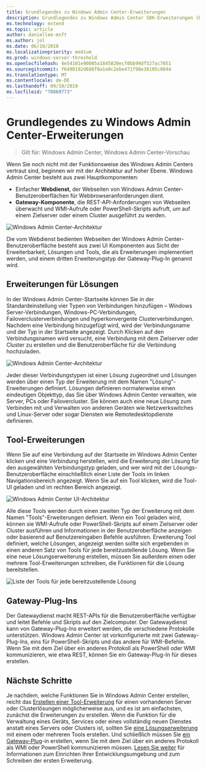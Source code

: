 ```yaml
---
title: Grundlegendes zu Windows Admin Center-Erweiterungen
description: Grundlegendes zu Windows Admin Center SDK-Erweiterungen (Projekt Honolulu)
ms.technology: extend
ms.topic: article
author: daniellee-msft
ms.author: jol
ms.date: 06/18/2018
ms.localizationpriority: medium
ms.prod: windows-server-threshold
ms.openlocfilehash: 4e54101e90005a1845820ecf0bb99df527ac7051
ms.sourcegitcommit: f6490192d686f0a1e0c2ebe471f98e30105c0844
ms.translationtype: MT
ms.contentlocale: de-DE
ms.lasthandoff: 09/10/2019
ms.locfileid: "70869773"
---
```

# <a name="understanding-windows-admin-center-extensions"></a>Grundlegendes zu Windows Admin Center-Erweiterungen

>Gilt für: Windows Admin Center, Windows Admin Center-Vorschau

Wenn Sie noch nicht mit der Funktionsweise des Windows Admin Centers vertraut sind, beginnen wir mit der Architektur auf hoher Ebene. Windows Admin Center besteht aus zwei Hauptkomponenten:

- Einfacher **Webdienst**, der Webseiten von Windows Admin Center-Benutzeroberflächen für Webbrowseranforderungen dient.
- **Gateway-Komponente**, die REST-API-Anforderungen von Webseiten überwacht und WMI-Aufrufe oder PowerShell-Skripts aufruft, um auf einem Zielserver oder einem Cluster ausgeführt zu werden.

![Windows Admin Center-Architektur](../media/understand-extensions/wac-architecture-500px.png)

Die vom Webdienst bedienten Webseiten der Windows Admin Center-Benutzeroberfläche besteht aus zwei UI Komponenten aus Sicht der Erweiterbarkeit, Lösungen und Tools, die als Erweiterungen implementiert werden, und einem dritten Erweiterungstyp der Gateway-Plug-In genannt wird.

## <a name="solution-extensions"></a>Erweiterungen für Lösungen

In der Windows Admin Center-Startseite können Sie in der Standardeinstellung vier Typen von Verbindungen hinzufügen – Windows Server-Verbindungen, Windows-PC-Verbindungen, Failoverclusterverbindungen und hyperkonvergente Clusterverbindungen. Nachdem eine Verbindung hinzugefügt wird, wird der Verbindungsname und der Typ in der Startseite angezeigt. Durch Klicken auf den Verbindungsnamen wird versucht, eine Verbindung mit dem Zielserver oder Cluster zu erstellen und die Benutzeroberfläche für die Verbindung hochzuladen.

![Windows Admin Center-Architektur](../media/understand-extensions/solutions-ui.png)

Jeder dieser Verbindungstypen ist einer Lösung zugeordnet und Lösungen werden über einen Typ der Erweiterung mit dem Namen "Lösung"-Erweiterungen definiert. Lösungen definieren normalerweise einen eindeutigen Objekttyp, das Sie über Windows Admin Center verwalten, wie Server, PCs oder Failovercluster. Sie können auch eine neue Lösung zum Verbinden mit und Verwalten von anderen Geräten wie Netzwerkswitches und Linux-Server oder sogar Diensten wie Remotedesktopdienste definieren.

## <a name="tool-extensions"></a>Tool-Erweiterungen

Wenn Sie auf eine Verbindung auf der Startseite im Windows Admin Center klicken und eine Verbindung herstellen, wird die Erweiterung der Lösung für den ausgewählten Verbindungstyp geladen, und wer wird mit der Lösungs-Benutzeroberfläche einschließlich einer Liste der Tools im linken Navigationsbereich angezeigt. Wenn Sie auf ein Tool klicken, wird die Tool-UI geladen und im rechten Bereich angezeigt.

![Windows Admin Center UI-Architektur](../media/understand-extensions/ui-architecture.png)

Alle diese Tools werden durch einen zweiten Typ der Erweiterung mit dem Namen "Tools"-Erweiterungen definiert. Wenn ein Tool geladen wird, können sie WMI-Aufrufe oder PowerShell-Skripts auf einem Zielserver oder Cluster ausführen und Informationen in der Benutzeroberfläche anzeigen oder basierend auf Benutzereingaben Befehle ausführen. Erweiterung Tool definiert, welche Lösungen, angezeigt werden sollte sich ergebenden in einen anderen Satz von Tools für jede bereitzustellende Lösung. Wenn Sie eine neue Lösungserweiterung erstellen, müssen Sie außerdem einen oder mehrere Tool-Erweiterungen schreiben, die Funktionen für die Lösung bereitstellen.

![Liste der Tools für jede bereitzustellende Lösung](../media/understand-extensions/tools-for-solutions.png)

## <a name="gateway-plugins"></a>Gateway-Plug-Ins

Der Gatewaydienst macht REST-APIs für die Benutzeroberfläche verfügbar und leitet Befehle und Skripts auf den Zielcomputer. Der Gatewaydienst kann von Gateway-Plug-Ins erweitert werden, die verschiedene Protokolle unterstützen. Windows Admin Center ist vorkonfigurierte mit zwei Gateway-Plug-Ins, eins für PowerShell-Skripts und das andere für WMI-Befehle. Wenn Sie mit dem Ziel über ein anderes Protokoll als PowerShell oder WMI kommunizieren, wie etwa REST, können Sie ein Gateway-Plug-In für dieses erstellen.

## <a name="next-steps"></a>Nächste Schritte

Je nachdem, welche Funktionen Sie in Windows Admin Center erstellen, reicht das [Erstellen einer Tool-Erweiterung](develop-tool.md) für einen vorhandenen Server oder Clusterlösungen möglicherweise aus, und es ist am einfachsten, zunächst die Erweiterungen zu erstellen. Wenn die Funktion für die Verwaltung eines Geräts, Services oder eines vollständig neuen Dienstes anstatt eines Servers oder Clusters ist, sollten Sie [eine Lösungserweiterung](develop-solution.md) mit einem oder mehreren Tools erstellen. Und schließlich müssen Sie [ein Gateway-Plug](develop-gateway-plugin.md)-in erstellen, wenn Sie mit dem Ziel über ein anderes Protokoll als WMI oder PowerShell kommunizieren müssen. [Lesen Sie weiter](developing-extensions.md) für Informationen zum Einrichten Ihrer Entwicklungsumgebung und zum Schreiben der ersten Erweiterung.
